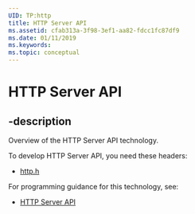 ```yaml
---
UID: TP:http
title: HTTP Server API
ms.assetid: cfab313a-3f98-3ef1-aa82-fdcc1fc87df9
ms.date: 01/11/2019
ms.keywords: 
ms.topic: conceptual
---
```


# HTTP Server API

## -description

Overview of the HTTP Server API technology.

To develop HTTP Server API, you need these headers:

 * [http.h](../http/index.md)

For programming guidance for this technology, see:
* [HTTP Server API](/windows/desktop/http)
